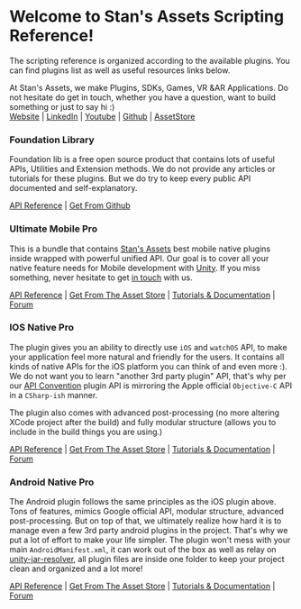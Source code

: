 # Welcome to Stan's Assets Scripting Reference!
The scripting reference is organized according to the available plugins. You can find plugins list as well as useful resources links below.

At Stan's Assets, we make Plugins, SDKs,  Games, VR &AR  Applications. Do not hesitate do get in touch, whether you have a question, want to build something or just to say hi :)  
[Website](https://stansassets.com/#contacts) | [LinkedIn](https://www.linkedin.com/in/lacost/) | [Youtube](https://www.youtube.com/user/stansassets/videos) | [Github](https://github.com/StansAssets) | [AssetStore](https://assetstore.unity.com/publishers/2256)

### Foundation Library
Foundation lib is a free open source product that contains lots of useful APIs, Utilities and Extension methods. We do not provide any articles or tutorials for these plugins. But we do try to keep every public API documented and self-explanatory.

[API Reference](https://api.stansassets.com/foundation/StansAssets.Foundation.html) | [Get From Github](https://github.com/StansAssets/com.stansassets.foundation)

### Ultimate Mobile Pro
This is a bundle that contains [Stan's Assets](https://stansassets.com/) best mobile native plugins inside wrapped with powerful unified API. Our goal is to cover all your native feature needs for Mobile development with [Unity](https://assetstore.unity.com/top-assets/top-new?aid=1101l4aUM). 
If you miss something, never hesitate to get [in touch](https://stansassets.com/#contacts) with us.

[API Reference](https://api.stansassets.com/ultimate-mobile/SA.CrossPlatform.Advertisement.html) | [Get From The Asset Store](https://assetstore.unity.com/packages/tools/integration/ultimate-mobile-pro-130345) | [Tutorials & Documentation](https://github.com/StansAssets/com.stansassets.ultimate-mobile/wiki) | [Forum](https://forum.unity.com/threads/released-ultimate-mobile-pro.571465/)

### IOS Native Pro
The plugin gives you an ability to directly use `iOS` and `watchOS` API, to make your application feel more natural and friendly for the users. It contains all kinds of native APIs for the iOS platform you can think of and even more :). We do not want you to learn "another 3rd party plugin" API, that's why per our [API Convention](https://github.com/StansAssets/com.stansassets.ios-native/wiki#api-convention) plugin API is mirroring the Apple official `Objective-C` API in a `CSharp-ish` manner. 

The plugin also comes with advanced post-processing (no more altering XCode project after the build) and fully modular structure (allows you to include in the build things you are using.) 

[API Reference](https://api.stansassets.com/ios-native/SA.iOS.AdSupport.html) | [Get From The Asset Store](https://assetstore.unity.com/packages/tools/integration/ios-native-pro-119175) | [Tutorials & Documentation](https://github.com/StansAssets/com.stansassets.ios-native/wiki) | [Forum](https://forum.unity.com/threads/introducing-ios-native-pro.535120/)

### Android Native Pro
The Android plugin follows the same principles as the iOS plugin above. Tons of features, mimics Google official API, modular structure, advanced post-processing. But on top of that, we ultimately realize how hard it is to manage even a few 3rd party android plugins in the project.  That's why we put a lot of effort to make your life simpler. The plugin won't mess with your main `AndroidManifest.xml`, it can work out of the box as well as relay on [unity-jar-resolver](https://github.com/googlesamples/unity-jar-resolver), all plugin files are inside one folder to keep your project clean and organized and a lot more!

[API Reference](https://api.stansassets.com/android-native/SA.Android.App.html) | [Get From The Asset Store](https://assetstore.unity.com/packages/tools/integration/android-native-pro-125691) | [Tutorials & Documentation](https://github.com/StansAssets/com.stansassets.android-native/wiki) | [Forum](https://forum.unity.com/threads/released-android-native-pro.551020/)
